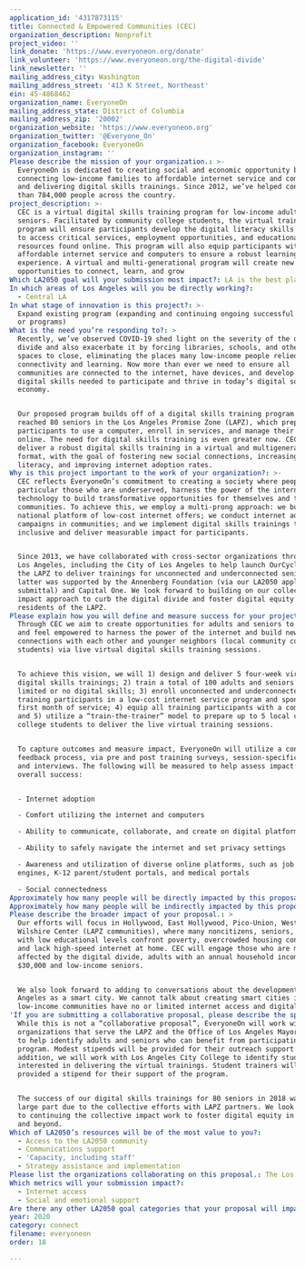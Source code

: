 ```yaml
---
application_id: '4317873115'
title: Connected & Empowered Communities (CEC)
organization_description: Nonprofit
project_video: ''
link_donate: 'https://www.everyoneon.org/donate'
link_volunteer: 'https://www.everyoneon.org/the-digital-divide'
link_newsletter: ''
mailing_address_city: Washington
mailing_address_street: '413 K Street, Northeast'
ein: 45-4868462
organization_name: EveryoneOn
mailing_address_state: District of Columbia
mailing_address_zip: '20002'
organization_website: 'https://www.everyoneon.org'
organization_twitter: '@Everyone_On'
organization_facebook: EveryoneOn
organization_instagram: ''
Please describe the mission of your organization.: >-
  EveryoneOn is dedicated to creating social and economic opportunity by
  connecting low-income families to affordable internet service and computers,
  and delivering digital skills trainings. Since 2012, we’ve helped connect more
  than 784,000 people across the country. 
project_description: >-
  CEC is a virtual digital skills training program for low-income adults and
  seniors. Facilitated by community college students, the virtual training
  program will ensure participants develop the digital literacy skills required
  to access critical services, employment opportunities, and educational
  resources found online. This program will also equip participants with
  affordable internet service and computers to ensure a robust learning
  experience. A virtual and multi-generational program will create new
  opportunities to connect, learn, and grow
Which LA2050 goal will your submission most impact?: LA is the best place to CONNECT
In which areas of Los Angeles will you be directly working?:
  - Central LA
In what stage of innovation is this project?: >-
  Expand existing program (expanding and continuing ongoing successful projects
  or programs)
What is the need you’re responding to?: >
  Recently, we’ve observed COVID-19 shed light on the severity of the digital
  divide and also exacerbate it by forcing libraries, schools, and other public
  spaces to close, eliminating the places many low-income people relied on for
  connectivity and learning. Now more than ever we need to ensure all
  communities are connected to the internet, have devices, and develop the
  digital skills needed to participate and thrive in today’s digital society and
  economy. 


  Our proposed program builds off of a digital skills training program that
  reached 80 seniors in the Los Angeles Promise Zone (LAPZ), which prepared
  participants to use a computer, enroll in services, and manage their finances
  online. The need for digital skills training is even greater now. CEC will
  deliver a robust digital skills training in a virtual and multigenerational
  format, with the goal of fostering new social connections, increasing digital
  literacy, and improving internet adoption rates.
Why is this project important to the work of your organization?: >-
  CEC reflects EveryoneOn’s commitment to creating a society where people, in
  particular those who are underserved, harness the power of the internet and
  technology to build transformative opportunities for themselves and their
  communities. To achieve this, we employ a multi-prong approach: we built a
  national platform of low-cost internet offers; we conduct internet adoption
  campaigns in communities; and we implement digital skills trainings that are
  inclusive and deliver measurable impact for participants. 


  Since 2013, we have collaborated with cross-sector organizations throughout
  Los Angeles, including the City of Los Angeles to help launch OurCycleLA and
  the LAPZ to deliver trainings for unconnected and underconnected seniors. The
  latter was supported by the Annenberg Foundation (via our LA2050 application
  submittal) and Capital One. We look forward to building on our collective
  impact approach to curb the digital divide and foster digital equity for
  residents of the LAPZ. 
Please explain how you will define and measure success for your project.: >
  Through CEC we aim to create opportunities for adults and seniors to learn how
  and feel empowered to harness the power of the internet and build new social
  connections with each other and younger neighbors (local community college
  students) via live virtual digital skills training sessions. 


  To achieve this vision, we will 1) design and deliver 5 four-week virtual
  digital skills trainings; 2) train a total of 100 adults and seniors with
  limited or no digital skills; 3) enroll unconnected and underconnected
  training participants in a low-cost internet service program and sponsor the
  first month of service; 4) equip all training participants with a computer;
  and 5) utilize a “train-the-trainer” model to prepare up to 5 local community
  college students to deliver the live virtual training sessions. 


  To capture outcomes and measure impact, EveryoneOn will utilize a continuous
  feedback process, via pre and post training surveys, session-specific surveys,
  and interviews. The following will be measured to help assess impact and
  overall success: 


  - Internet adoption 

  - Comfort utilizing the internet and computers

  - Ability to communicate, collaborate, and create on digital platforms

  - Ability to safely navigate the internet and set privacy settings 

  - Awareness and utilization of diverse online platforms, such as job search
  engines, K-12 parent/student portals, and medical portals 

  - Social connectedness 
Approximately how many people will be directly impacted by this proposal?: '105'
Approximately how many people will be indirectly impacted by this proposal?: '180'
Please describe the broader impact of your proposal.: >
  Our efforts will focus in Hollywood, East Hollywood, Pico-Union, Westlake, and
  Wilshire Center (LAPZ communities), where many noncitizens, seniors, and those
  with low educational levels confront poverty, overcrowded housing conditions,
  and lack high-speed internet at home. CEC will engage those who are most
  affected by the digital divide, adults with an annual household income under
  $30,000 and low-income seniors.


  We also look forward to adding to conversations about the development of Los
  Angeles as a smart city. We cannot talk about creating smart cities if
  low-income communities have no or limited internet access and digital skills. 
'If you are submitting a collaborative proposal, please describe the specific role of partner organizations in the project.': >
  While this is not a “collaborative proposal”, EveryoneOn will work with
  organizations that serve the LAPZ and the Office of Los Angeles Mayor Garcetti
  to help identify adults and seniors who can benefit from participating in the
  program. Modest stipends will be provided for their outreach support. In
  addition, we will work with Los Angeles City College to identify students
  interested in delivering the virtual trainings. Student trainers will be
  provided a stipend for their support of the program.  


  The success of our digital skills trainings for 80 seniors in 2018 was in
  large part due to the collective efforts with LAPZ partners. We look forward
  to continuing the collective impact work to foster digital equity in the LAPZ
  and beyond. 
Which of LA2050’s resources will be of the most value to you?:
  - Access to the LA2050 community
  - Communications support
  - 'Capacity, including staff'
  - Strategy assistance and implementation
Please list the organizations collaborating on this proposal.: The Los Angeles Promise Zone
Which metrics will your submission impact?:
  - Internet access
  - Social and emotional support
Are there any other LA2050 goal categories that your proposal will impact?: []
year: 2020
category: connect
filename: everyoneon
order: 18

---
```

